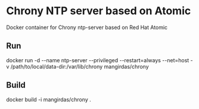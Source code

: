 # Chrony NTP server based on Atomic
Docker container for Chrony ntp-server based on Red Hat Atomic

## Run
docker run -d --name ntp-server --privileged --restart=always --net=host -v /path/to/local/data-dir:/var/lib/chrony mangirdas/chrony

## Build
docker build -i mangirdas/chrony .


